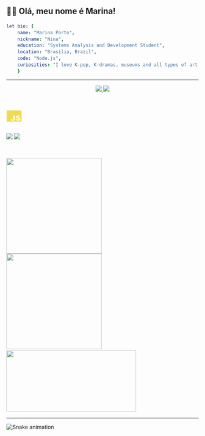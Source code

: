 ## :raising_hand_woman: Olá, meu nome é Marina! 



```yaml
let bio: {
    name: "Marina Porto",
    nickname: "Nina",
    education: "Systems Analysis and Development Student",
    location: "Brasília, Brazil",
    code: "Node.js",
    curiosities: "I love K-pop, K-dramas, museums and all types of art!"
    }
```


__________________________


<div align="center">
  <a href="https://github.com/ninaportoc">
  <img height="150em" src="https://github-readme-stats.vercel.app/api?username=ninaportoc&show_icons=true&theme=vue&include_all_commits=true&count_private=true"/>
  <img height="150em" src="https://github-readme-stats.vercel.app/api/top-langs/?username=ninaportoc&layout=compact&langs_count=7&theme=vue"/> 
</div>
 
##
 
<div style="display: inline_block"><br>
 <img align="center" alt="Nina-Js" height="30" width="40" src="https://raw.githubusercontent.com/devicons/devicon/master/icons/javascript/javascript-plain.svg">
</div> 
 
##

<div>  
  <a href = "mailto:marinaporto334@gmail.com"><img src="https://img.shields.io/badge/-Gmail-%23333?style=for-the-badge&logo=gmail&logoColor=white" target="_blank"></a>
  <a href="https://www.linkedin.com/in/marina-porto-carvalho-b50808176" target="_blank"><img src="https://img.shields.io/badge/-LinkedIn-%230077B5?style=for-the-badge&logo=linkedin&logoColor=white" target="_blank"></a> 

 
##
 
<div style="display: inline_block"><br>
    <img align="center" alt-"Nina-Yoda" src= "https://64.media.tumblr.com/c0d8be3a1d2bfd58a1eb6c91baa5747b/5321eccd302337fc-fc/s400x600/f5ceaa1e1f5a5f705142e087ed9369c0eff52c63.gifv" width="250" height="250"/></h4><br>  
    <img src="https://media.giphy.com/media/9x3rbdFIKhYQsHroPW/giphy.gif" width="250" height="250"/></h4><br>
    <img src="https://data.whicdn.com/images/327999244/original.gif" width="340" height="160"/></h4><br>
</div> 

----
    
  ![Snake animation](https://github.com/ninaportoc/ninaportoc/blob/output/github-contribution-grid-snake.svg)
 
</div>

